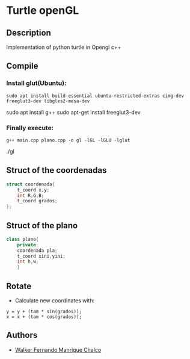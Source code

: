 Turtle openGL
=========

## Description
Implementation of python turtle in Opengl c++

## Compile

### Install glut(Ubuntu):

	sudo apt install build-essential ubuntu-restricted-extras cimg-dev freeglut3-dev libgles2-mesa-dev
  sudo apt install g++
  sudo apt-get install freeglut3-dev

### Finally execute:

	g++ main.cpp plano.cpp -o gl -lGL -lGLU -lglut
  ./gl

## Struct of the coordenadas
```c++
struct coordenada{
    t_coord x,y;
    int R,G,B;
    t_coord grados;
};
```

## Struct of the plano

```c++
class plano{
    private:
    coordenada pla;
    t_coord xini,yini;
    int h,w;
    }
```
## Rotate
  - Calculate new coordinates with:
  ```
  y = y + (tam * sin(grados));
  x = x + (tam * cos(grados));
  ```
## Authors
- [Walker Fernando Manrique Chalco](https://github.com/walker1239)
